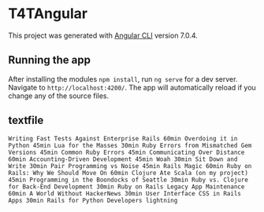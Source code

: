 # T4TAngular

This project was generated with [Angular CLI](https://github.com/angular/angular-cli) version 7.0.4.

## Running the app


After installing the modules `npm install`, run `ng serve` for a dev server. Navigate to `http://localhost:4200/`. The app will automatically reload if you change any of the source files.

## textfile

`Writing Fast Tests Against Enterprise Rails 60min
Overdoing it in Python 45min
Lua for the Masses 30min
Ruby Errors from Mismatched Gem Versions 45min
Common Ruby Errors 45min
Communicating Over Distance 60min
Accounting-Driven Development 45min
Woah 30min
Sit Down and Write 30min
Pair Programming vs Noise 45min
Rails Magic 60min
Ruby on Rails: Why We Should Move On 60min
Clojure Ate Scala (on my project) 45min
Programming in the Boondocks of Seattle 30min
Ruby vs. Clojure for Back-End Development 30min
Ruby on Rails Legacy App Maintenance 60min
A World Without HackerNews 30min
User Interface CSS in Rails Apps 30min
Rails for Python Developers lightning`
